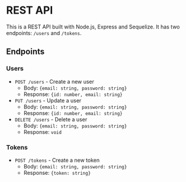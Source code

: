 # REST API

This is a REST API built with Node.js, Express and Sequelize. It has two endpoints: `/users` and `/tokens`.

## Endpoints

### Users

- `POST /users` - Create a new user
  - Body: `{email: string, password: string}`
  - Response: `{id: number, email: string}`
- `PUT /users` - Update a user
  - Body: `{email: string, password: string}`
  - Response: `{id: number, email: string}`
- `DELETE /users` - Delete a user
  - Body: `{email: string, password: string}`
  - Response: `void`

### Tokens

- `POST /tokens` - Create a new token
  - Body: `{email: string, password: string}`
  - Response: `{token: string}`
